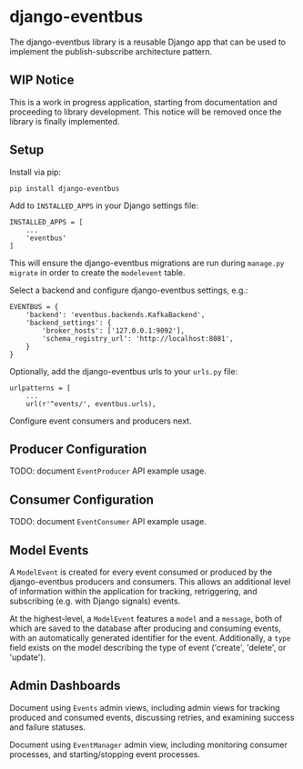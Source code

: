 django-eventbus
===============

The django-eventbus library is a reusable Django app that can be used
to implement the publish-subscribe architecture pattern.

WIP Notice
----------

This is a work in progress application, starting from documentation
and proceeding to library development. This notice will be removed once
the library is finally implemented.

Setup
-----

Install via pip:
```
pip install django-eventbus
```

Add to `INSTALLED_APPS` in your Django settings file:
```
INSTALLED_APPS = [
    ...
    'eventbus'
]
```
This will ensure the django-eventbus migrations are run during
`manage.py migrate` in order to create the `modelevent` table.

Select a backend and configure django-eventbus settings, e.g.:
```
EVENTBUS = {
    'backend': 'eventbus.backends.KafkaBackend',
    'backend_settings': {
        'broker_hosts': ['127.0.0.1:9092'],
        'schema_registry_url': 'http://localhost:8081',
    }
}
```

Optionally, add the django-eventbus urls to your `urls.py` file:
```
urlpatterns = [
    ...
    url(r'^events/', eventbus.urls),
```

Configure event consumers and producers next.

Producer Configuration
----------------------

TODO: document `EventProducer` API example usage.

Consumer Configuration
----------------------

TODO: document `EventConsumer` API example usage.

Model Events
------------

A `ModelEvent` is created for every event consumed or produced by the
django-eventbus producers and consumers. This allows an additional level
of information within the application for tracking, retriggering, and
subscribing (e.g. with Django signals) events.

At the highest-level, a `ModelEvent` features a `model` and a `message`,
both of which are saved to the database after producing and consuming
events, with an automatically generated identifier for the event.
Additionally, a `type` field exists on the model describing the type
of event ('create', 'delete', or 'update').

Admin Dashboards
----------------

Document using `Events` admin views, including admin views for tracking
produced and consumed events, discussing retries, and examining success
and failure statuses.

Document using `EventManager` admin view, including monitoring consumer
processes, and starting/stopping event processes.
